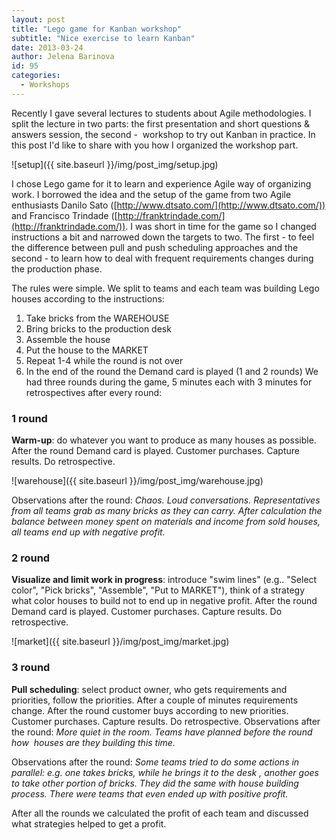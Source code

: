 ```yaml
---
layout: post
title: "Lego game for Kanban workshop"
subtitle: "Nice exercise to learn Kanban"
date: 2013-03-24
author: Jelena Barinova
id: 95
categories:
  - Workshops
---
```


Recently I gave several lectures to students about Agile methodologies. I split the lecture in two parts: the first presentation and short questions & answers session, the second -  workshop to try out Kanban in practice. In this post I'd like to share with you how I organized the workshop part.

![setup]({{ site.baseurl }}/img/post_img/setup.jpg)

I chose Lego game for it to learn and experience Agile way of organizing work. I borrowed the idea and the setup of the game from two Agile enthusiasts Danilo Sato ([http://www.dtsato.com/](http://www.dtsato.com/)) and Francisco Trindade ([http://franktrindade.com/](http://franktrindade.com/)). I was short in time for the game so I changed instructions a bit and narrowed down the targets to two. The first - to feel the difference between pull and push scheduling approaches and the second - to learn how to deal with frequent requirements changes during the production phase.

The rules were simple. We split to teams and each team was building Lego houses according to the instructions:

1.  Take bricks from the WAREHOUSE
2.  Bring bricks to the production desk
3.  Assemble the house
4.  Put the house to the MARKET
5.  Repeat 1-4 while the round is not over
6.  In the end of the round the Demand card is played (1 and 2 rounds)
We had three rounds during the game, 5 minutes each with 3 minutes for retrospectives after every round:

### 1 round 
**Warm-up**: do whatever you want to produce as many houses as possible. After the round Demand card is played. Customer purchases. Capture results. Do retrospective.

![warehouse]({{ site.baseurl }}/img/post_img/warehouse.jpg)

Observations after the round: _Chaos. Loud conversations. Representatives from all teams grab as many bricks as they can carry. After calculation the balance between money spent on materials and income from sold houses, all teams end up with negative profit._

### 2 round
**Visualize and limit work in progress**: introduce "swim lines" (e.g.. "Select color", "Pick bricks", "Assemble", "Put to MARKET"), think of a strategy what color houses to build not to end up in negative profit. After the round Demand card is played. Customer purchases. Capture results. Do retrospective.

![market]({{ site.baseurl }}/img/post_img/market.jpg)

### 3 round
**Pull scheduling**: select product owner, who gets requirements and priorities, follow the priorities. After a couple of minutes requirements change. After the round customer buys according to new priorities. Customer purchases. Capture results. Do retrospective. Observations after the round: _More quiet in the room. Teams have planned before the round how  houses are they building this time._

Observations after the round: _Some teams tried to do some actions in parallel: e.g. one takes bricks, while he brings it to the desk , another goes to take other portion of bricks. They did the same with house building process. There were teams that even ended up with positive profit._

After all the rounds we calculated the profit of each team and discussed what strategies helped to get a profit.